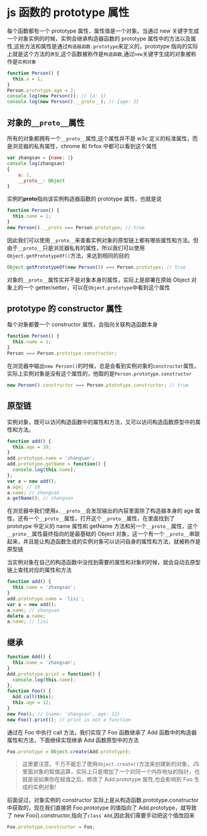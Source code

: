 # js 函数的 prototype 属性

每个函数都有一个 prototype 属性，属性值是一个对象。当通过 new 关键字生成一个对象实例的时候，实例会继承构造器函数的 prototype 属性中的方法以及属性,这些方法和属性是通过`构造器函数.prototype`来定义的，prototype 指向的实际上就是这个方法的`原型`,这个函数被称作是`构造函数`,通过`new`关键字生成的对象被称作是`实例对象`

```js
function Person() {
  this.a = 1;
}
Person.prototype.age = 2;
console.log(new Person()); // {a: 1}
console.log(new Person().__proto__); // {age: 2}
```

## 对象的`__proto__`属性

所有的对象都拥有一个`__proto__`属性,这个属性并不是 w3c 定义的标准属性，而是浏览器的私有属性，chrome 和 firfox 中都可以看到这个属性

```js
var zhangsan = {name: 1}
console.log(zhangsan)
{
	a: 1,
	__proto__: Object
}
```

实例的**proto**指向该实例构造器函数的 prototype 属性，也就是说

```js
function Person() {
  this.name = 1;
}
new Person().__proto === Person.prototype; // true
```

因此我们可以使用`__proto__`来查看实例对象的原型链上都有哪些属性和方法。但由于`__proto__`只是浏览器私有的属性，所以我们可以使用`Object.getPrototypeOf()`方法，来达到相同的目的

```js
Object.getPrototypeOf(new Person()) === Person.prototype; // true
```

对象的`__proto__`属性实并不是对象本身的属性，实际上是部署在原始 Object 对象上的一个 getter/setter，可以在`Object.prototype`中看到这个属性

## prototype 的 constructor 属性

每个对象都要一个 constructor 属性，会指向关联构造函数本身

```js
function Person() {
  this.name = 1;
}
Person === Person.prototype.constructor;
```

在浏览器中输出`new Person()`的时候，总是会看到实例对象的`constructor`属性，实际上实例对象是没有这个属性的，他取的是`Person.prototype.constructor`

```js
new Person().constructor === Person.ptototype.constructor; // true
```

## 原型链

实例对象，既可以访问构造函数中的属性和方法，又可以访问构造函数原型中的属性和方法。

```js
function add() {
  this.age = 10;
}
add.prototype.name = 'zhangsan';
add.prototype.getName = function() {
  console.log(this.name);
};
var a = new add();
a.age; // 10
a.name; // zhangsan
a.getName(); // zhangsan
```

在浏览器中我们使用`a.__proto__`会发现输出的内容里面除了构造器本身的 age 属性，还有一个`__proto__`属性，打开这个`__proto__`属性，在里面找到了 prototype 中定义的 name 属性和 getName 方法和另一个`__proto__`属性，这个`__proto__`属性最终指向的是最基础的 Object 对象，这一个有一个`__proto__`串联起来，并且能让构造函数生成的实例对象可以访问自身的属性和方法，就被称作是原型链

当实例对象在自己的构造函数中没找到需要的属性和对象的时候，就会自动去原型链上查找对应的属性和方法

```js
function add() {
  this.name = 'zhangsan';
}
add.prototype.name = 'lisi';
var a = new add();
a.name; // zhangsan
delete a.name;
a.name; // lisi
```

## 继承

```js
function Add() {
  this.name = 'zhangsan';
}
Add.prototype.print = function() {
  console.log(this.name);
};
function Foo() {
  Add.call(this);
  this.age = 12;
}
new Foo(); // {name: 'zhangsan', age: 12}
new Foo().print(); // print is not a function
```

通过在 Foo 中执行 call 方法，我们实现了 Foo 函数继承了 Add 函数中的构造器属性和方法，下面继续实现继承 Add 函数原型中的方法

```js
Foo.prototype = Object.create(Add.prototype);
```

> 这里要注意，千万不能忘了使用`Object.create()`方法来创建新的对象，JS 里面对象的赋值运算，实际上只是增加了一个对同一个内存地址的指针，也就是说如果你在赋值之后，修改了 Add.prototype 属性,也会影响到 Foo 生成的实例对象!

前面说过，对象实例的 constructor 实际上是从构造函数.prototype.constructor 中获取的，现在我们直接把 Foo.prototype 的值指向了 Add.prototype，就导致了 new Foo().constructor,指向了`class Add`,因此我们需要手动把这个值改回来

```js
Foo.prototype.constructor = Foo;
```

